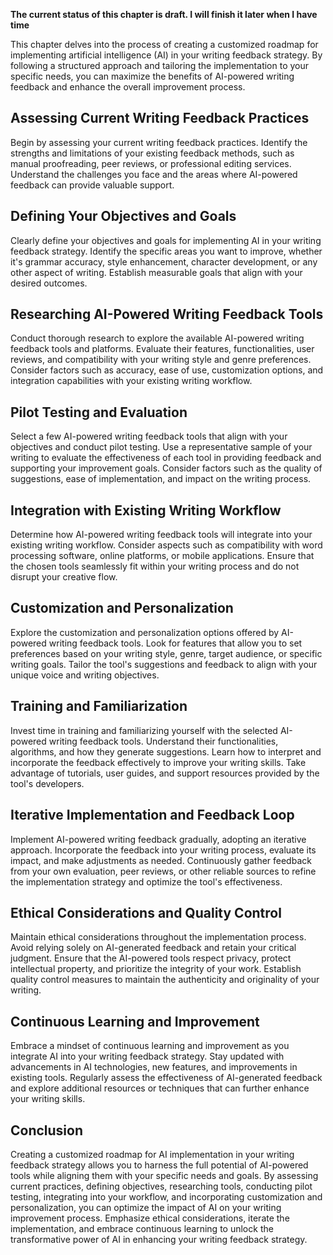 **The current status of this chapter is draft. I will finish it later when I have time**

This chapter delves into the process of creating a customized roadmap for implementing artificial intelligence (AI) in your writing feedback strategy. By following a structured approach and tailoring the implementation to your specific needs, you can maximize the benefits of AI-powered writing feedback and enhance the overall improvement process.

Assessing Current Writing Feedback Practices
--------------------------------------------

Begin by assessing your current writing feedback practices. Identify the strengths and limitations of your existing feedback methods, such as manual proofreading, peer reviews, or professional editing services. Understand the challenges you face and the areas where AI-powered feedback can provide valuable support.

Defining Your Objectives and Goals
----------------------------------

Clearly define your objectives and goals for implementing AI in your writing feedback strategy. Identify the specific areas you want to improve, whether it's grammar accuracy, style enhancement, character development, or any other aspect of writing. Establish measurable goals that align with your desired outcomes.

Researching AI-Powered Writing Feedback Tools
---------------------------------------------

Conduct thorough research to explore the available AI-powered writing feedback tools and platforms. Evaluate their features, functionalities, user reviews, and compatibility with your writing style and genre preferences. Consider factors such as accuracy, ease of use, customization options, and integration capabilities with your existing writing workflow.

Pilot Testing and Evaluation
----------------------------

Select a few AI-powered writing feedback tools that align with your objectives and conduct pilot testing. Use a representative sample of your writing to evaluate the effectiveness of each tool in providing feedback and supporting your improvement goals. Consider factors such as the quality of suggestions, ease of implementation, and impact on the writing process.

Integration with Existing Writing Workflow
------------------------------------------

Determine how AI-powered writing feedback tools will integrate into your existing writing workflow. Consider aspects such as compatibility with word processing software, online platforms, or mobile applications. Ensure that the chosen tools seamlessly fit within your writing process and do not disrupt your creative flow.

Customization and Personalization
---------------------------------

Explore the customization and personalization options offered by AI-powered writing feedback tools. Look for features that allow you to set preferences based on your writing style, genre, target audience, or specific writing goals. Tailor the tool's suggestions and feedback to align with your unique voice and writing objectives.

Training and Familiarization
----------------------------

Invest time in training and familiarizing yourself with the selected AI-powered writing feedback tools. Understand their functionalities, algorithms, and how they generate suggestions. Learn how to interpret and incorporate the feedback effectively to improve your writing skills. Take advantage of tutorials, user guides, and support resources provided by the tool's developers.

Iterative Implementation and Feedback Loop
------------------------------------------

Implement AI-powered writing feedback gradually, adopting an iterative approach. Incorporate the feedback into your writing process, evaluate its impact, and make adjustments as needed. Continuously gather feedback from your own evaluation, peer reviews, or other reliable sources to refine the implementation strategy and optimize the tool's effectiveness.

Ethical Considerations and Quality Control
------------------------------------------

Maintain ethical considerations throughout the implementation process. Avoid relying solely on AI-generated feedback and retain your critical judgment. Ensure that the AI-powered tools respect privacy, protect intellectual property, and prioritize the integrity of your work. Establish quality control measures to maintain the authenticity and originality of your writing.

Continuous Learning and Improvement
-----------------------------------

Embrace a mindset of continuous learning and improvement as you integrate AI into your writing feedback strategy. Stay updated with advancements in AI technologies, new features, and improvements in existing tools. Regularly assess the effectiveness of AI-generated feedback and explore additional resources or techniques that can further enhance your writing skills.

Conclusion
----------

Creating a customized roadmap for AI implementation in your writing feedback strategy allows you to harness the full potential of AI-powered tools while aligning them with your specific needs and goals. By assessing current practices, defining objectives, researching tools, conducting pilot testing, integrating into your workflow, and incorporating customization and personalization, you can optimize the impact of AI on your writing improvement process. Emphasize ethical considerations, iterate the implementation, and embrace continuous learning to unlock the transformative power of AI in enhancing your writing feedback strategy.
